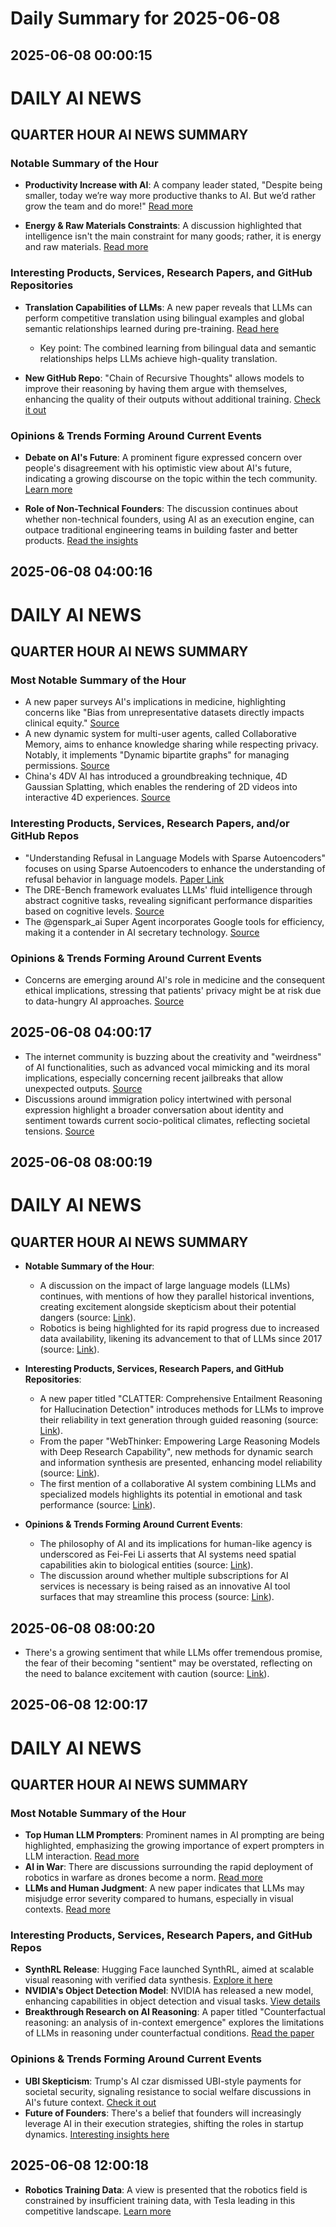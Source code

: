 # Daily Summary for 2025-06-08

## 2025-06-08 00:00:15

# DAILY AI NEWS

## QUARTER HOUR AI NEWS SUMMARY

### Notable Summary of the Hour
- **Productivity Increase with AI**: A company leader stated, "Despite being smaller, today we’re way more productive thanks to AI. But we’d rather grow the team and do more!" [Read more](https://x.com/i/web/status/1931345064997130592)

- **Energy & Raw Materials Constraints**: A discussion highlighted that intelligence isn't the main constraint for many goods; rather, it is energy and raw materials. [Read more](https://x.com/i/web/status/1931493199748710448)

### Interesting Products, Services, Research Papers, and GitHub Repositories
- **Translation Capabilities of LLMs**: A new paper reveals that LLMs can perform competitive translation using bilingual examples and global semantic relationships learned during pre-training. [Read here](https://x.com/i/web/status/1931497103081300101)
  
    - Key point: The combined learning from bilingual data and semantic relationships helps LLMs achieve high-quality translation.

- **New GitHub Repo**: "Chain of Recursive Thoughts" allows models to improve their reasoning by having them argue with themselves, enhancing the quality of their outputs without additional training. [Check it out](https://x.com/i/web/status/1931458739611259273)
    
### Opinions & Trends Forming Around Current Events
- **Debate on AI's Future**: A prominent figure expressed concern over people's disagreement with his optimistic view about AI's future, indicating a growing discourse on the topic within the tech community. [Learn more](https://x.com/i/web/status/1931477624418890043)

- **Role of Non-Technical Founders**: The discussion continues about whether non-technical founders, using AI as an execution engine, can outpace traditional engineering teams in building faster and better products. [Read the insights](https://x.com/i/web/status/1931446836776128933)

## 2025-06-08 04:00:16

# DAILY AI NEWS

## QUARTER HOUR AI NEWS SUMMARY

### Most Notable Summary of the Hour
- A new paper surveys AI's implications in medicine, highlighting concerns like "Bias from unrepresentative datasets directly impacts clinical equity." [Source](https://x.com/i/web/status/1931551758322708498)
- A new dynamic system for multi-user agents, called Collaborative Memory, aims to enhance knowledge sharing while respecting privacy. Notably, it implements "Dynamic bipartite graphs" for managing permissions. [Source](https://x.com/i/web/status/1931538169234939905)
- China's 4DV AI has introduced a groundbreaking technique, 4D Gaussian Splatting, which enables the rendering of 2D videos into interactive 4D experiences. [Source](https://x.com/i/web/status/1931512560295067780)

### Interesting Products, Services, Research Papers, and/or GitHub Repos
- "Understanding Refusal in Language Models with Sparse Autoencoders" focuses on using Sparse Autoencoders to enhance the understanding of refusal behavior in language models. [Paper Link](https://x.com/i/web/status/1931523824522350711)
- The DRE-Bench framework evaluates LLMs' fluid intelligence through abstract cognitive tasks, revealing significant performance disparities based on cognitive levels. [Source](https://x.com/i/web/status/1931512248180281728)
- The @genspark_ai Super Agent incorporates Google tools for efficiency, making it a contender in AI secretary technology. [Source](https://x.com/i/web/status/1931501665263521999)

### Opinions & Trends Forming Around Current Events
- Concerns are emerging around AI's role in medicine and the consequent ethical implications, stressing that patients' privacy might be at risk due to data-hungry AI approaches. [Source](https://x.com/i/web/status/1931551758322708498)

## 2025-06-08 04:00:17

- The internet community is buzzing about the creativity and "weirdness" of AI functionalities, such as advanced vocal mimicking and its moral implications, especially concerning recent jailbreaks that allow unexpected outputs. [Source](https://x.com/i/web/status/1931517982074659036)
- Discussions around immigration policy intertwined with personal expression highlight a broader conversation about identity and sentiment towards current socio-political climates, reflecting societal tensions. [Source](https://x.com/i/web/status/1931541321896034587)

## 2025-06-08 08:00:19

# DAILY AI NEWS

## QUARTER HOUR AI NEWS SUMMARY  

- **Notable Summary of the Hour**:  
  - A discussion on the impact of large language models (LLMs) continues, with mentions of how they parallel historical inventions, creating excitement alongside skepticism about their potential dangers (source: [Link](https://x.com/i/web/status/1931617927150670216)).  
  - Robotics is being highlighted for its rapid progress due to increased data availability, likening its advancement to that of LLMs since 2017 (source: [Link](https://x.com/i/web/status/1931617184419098785)).  

- **Interesting Products, Services, Research Papers, and GitHub Repositories**:  
  - A new paper titled "CLATTER: Comprehensive Entailment Reasoning for Hallucination Detection" introduces methods for LLMs to improve their reliability in text generation through guided reasoning (source: [Link](https://x.com/i/web/status/1931613666451026229)).  
  - From the paper "WebThinker: Empowering Large Reasoning Models with Deep Research Capability", new methods for dynamic search and information synthesis are presented, enhancing model reliability (source: [Link](https://x.com/i/web/status/1931582460862894450)).  
  - The first mention of a collaborative AI system combining LLMs and specialized models highlights its potential in emotional and task performance (source: [Link](https://x.com/i/web/status/1931597811763511612)).  

- **Opinions & Trends Forming Around Current Events**:  
  - The philosophy of AI and its implications for human-like agency is underscored as Fei-Fei Li asserts that AI systems need spatial capabilities akin to biological entities (source: [Link](https://x.com/i/web/status/1931564163760857561)).  
  - The discussion around whether multiple subscriptions for AI services is necessary is being raised as an innovative AI tool surfaces that may streamline this process (source: [Link](https://x.com/i/web/status/1931620004648358031)).

## 2025-06-08 08:00:20

- There's a growing sentiment that while LLMs offer tremendous promise, the fear of their becoming "sentient" may be overstated, reflecting on the need to balance excitement with caution (source: [Link](https://x.com/i/web/status/1931617927150670216)).

## 2025-06-08 12:00:17

# DAILY AI NEWS

## QUARTER HOUR AI NEWS SUMMARY

### Most Notable Summary of the Hour
- **Top Human LLM Prompters**: Prominent names in AI prompting are being highlighted, emphasizing the growing importance of expert prompters in LLM interaction. [Read more](https://x.com/i/web/status/1931675145820594191)
- **AI in War**: There are discussions surrounding the rapid deployment of robotics in warfare as drones become a norm. [Read more](https://x.com/i/web/status/1931657574308590031)
- **LLMs and Human Judgment**: A new paper indicates that LLMs may misjudge error severity compared to humans, especially in visual contexts. [Read more](https://x.com/i/web/status/1931662094140923971)

### Interesting Products, Services, Research Papers, and GitHub Repos
- **SynthRL Release**: Hugging Face launched SynthRL, aimed at scalable visual reasoning with verified data synthesis. [Explore it here](https://x.com/i/web/status/1931668221804925248)
- **NVIDIA's Object Detection Model**: NVIDIA has released a new model, enhancing capabilities in object detection and visual tasks. [View details](https://x.com/i/web/status/1931667872746512744)
- **Breakthrough Research on AI Reasoning**: A paper titled "Counterfactual reasoning: an analysis of in-context emergence" explores the limitations of LLMs in reasoning under counterfactual conditions. [Read the paper](https://x.com/i/web/status/1931627171036246423)

### Opinions & Trends Forming Around Current Events
- **UBI Skepticism**: Trump's AI czar dismissed UBI-style payments for societal security, signaling resistance to social welfare discussions in AI's future context. [Check it out](https://x.com/i/web/status/1931667673492181112)
- **Future of Founders**: There's a belief that founders will increasingly leverage AI in their execution strategies, shifting the roles in startup dynamics. [Interesting insights here](https://x.com/i/web/status/1931614526849360100)

## 2025-06-08 12:00:18

- **Robotics Training Data**: A view is presented that the robotics field is constrained by insufficient training data, with Tesla leading in this competitive landscape. [Learn more](https://x.com/i/web/status/1931654938465308897)

